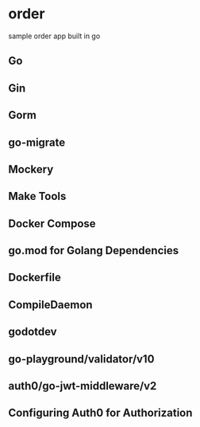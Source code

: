 # order
sample order app built in go

## Go

## Gin

## Gorm

## go-migrate

## Mockery

## Make Tools

## Docker Compose

## go.mod for Golang Dependencies

## Dockerfile

## CompileDaemon

## godotdev

## go-playground/validator/v10

## auth0/go-jwt-middleware/v2

## Configuring Auth0 for Authorization